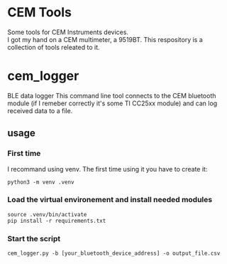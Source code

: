 # CEM Tools
Some tools for CEM Instruments devices.\
I got my hand on a CEM multimeter, a 9519BT. This respository is a collection of tools releated to it.

# cem_logger
BLE data logger
This command line tool connects to the CEM bluetooth module (if I remeber correctly it's some TI CC25xx module) and can log received data to a file.

## usage

### First time
I recommand using venv. The first time using it you have to create it:
```
python3 -m venv .venv
```

### Load the virtual environement and install needed modules
```
source .venv/bin/activate
pip install -r requirements.txt
```

### Start the script
```
cem_logger.py -b [your_bluetooth_device_address] -o output_file.csv
```
